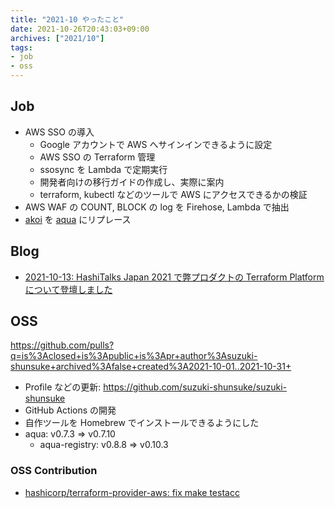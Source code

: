 ```yaml
---
title: "2021-10 やったこと"
date: 2021-10-26T20:43:03+09:00
archives: ["2021/10"]
tags:
- job
- oss
---
```


## Job

* AWS SSO の導入
  * Google アカウントで AWS へサインインできるように設定
  * AWS SSO の Terraform 管理
  * ssosync を Lambda で定期実行
  * 開発者向けの移行ガイドの作成し、実際に案内
  * terraform, kubectl などのツールで AWS にアクセスできるかの検証
* AWS WAF の COUNT, BLOCK の log を Firehose, Lambda で抽出
* [akoi](http://github.com/suzuki-shunsuke/akoi) を [aqua](https://github.com/suzuki-shunsuke/aqua) にリプレース

## Blog

* [2021-10-13: HashiTalks Japan 2021 で弊プロダクトの Terraform Platform について登壇しました](https://quipper.hatenablog.com/entry/2021/10/13/080000)

## OSS

https://github.com/pulls?q=is%3Aclosed+is%3Apublic+is%3Apr+author%3Asuzuki-shunsuke+archived%3Afalse+created%3A2021-10-01..2021-10-31+

* Profile などの更新: https://github.com/suzuki-shunsuke/suzuki-shunsuke
* GitHub Actions の開発
* 自作ツールを Homebrew でインストールできるようにした
* aqua: v0.7.3 => v0.7.10
  * aqua-registry: v0.8.8 => v0.10.3

### OSS Contribution

* [hashicorp/terraform-provider-aws: fix make testacc](https://github.com/hashicorp/terraform-provider-aws/pull/21385)
